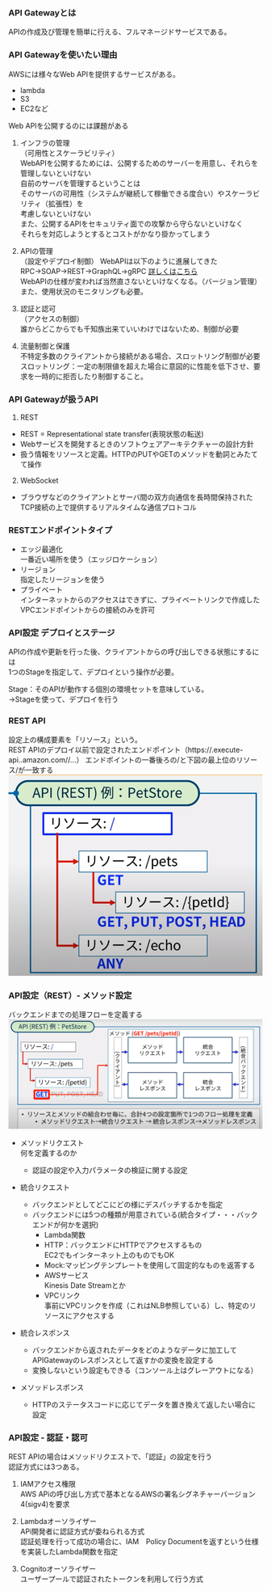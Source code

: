 
### API Gatewayとは  
APIの作成及び管理を簡単に行える、フルマネージドサービスである。  


### API Gatewayを使いたい理由  

AWSには様々なWeb APIを提供するサービスがある。
- lambda
- S3
- EC2など

 Web APIを公開するのには課題がある  

1. インフラの管理  
（可用性とスケーラビリティ）  
WebAPIを公開するためには、公開するためのサーバーを用意し、それらを管理しないといけない  
自前のサーバを管理するということは  
そのサーバの可用性（システムが継続して稼働できる度合い）やスケーラビリティ（拡張性）を  
考慮しないといけない  
また、公開するAPIをセキュリティ面での攻撃から守らないといけなく  
それらを対応しようとするとコストがかなり掛かってしまう  

2. APIの管理  
（設定やデプロイ制御）
WebAPIは以下のように進展してきた
RPC→SOAP→REST→GraphQL→gRPC [詳しくはこちら](./WebAPIの歴史.md)  
WebAPIの仕様が変われば当然直さないといけなくなる。（バージョン管理）  
また、使用状況のモニタリングも必要。  

3. 認証と認可  
（アクセスの制御）  
誰からどこからでも千知族出来ていいわけではないため、制御が必要  

4. 流量制御と保護  
不特定多数のクライアントから接続がある場合、スロットリング制御が必要  
スロットリング：一定の制限値を超えた場合に意図的に性能を低下させ、要求を一時的に拒否したり制御すること。  


### API Gatewayが扱うAPI  

1. REST  
  - REST = Representational state transfer(表現状態の転送)  
  - Webサービスを開発するときのソフトウェアアーキテクチャーの設計方針  
  - 扱う情報をリソースと定義。HTTPのPUTやGETのメソッドを動詞とみたてて操作  

2. WebSocket  
  - ブラウザなどのクライアントとサーバ間の双方向通信を長時間保持されたTCP接続の上で提供するリアルタイムな通信プロトコル  


### RESTエンドポイントタイプ  

- エッジ最適化  
  一番近い場所を使う（エッジロケーション）  
- リージョン  
  指定したリージョンを使う  
- プライベート  
  インターネットからのアクセスはできずに、プライベートリンクで作成したVPCエンドポイントからの接続のみを許可  


### API設定 デプロイとステージ  

APIの作成や更新を行った後、クライアントからの呼び出しできる状態にするには  
1つのStageを指定して、デプロイという操作が必要。  

Stage：そのAPIが動作する個別の環境セットを意味している。  
→Stageを使って、デプロイを行う  


### REST API  

設定上の構成要素を「リソース」という。  
REST APIのデプロイ以前で設定されたエンドポイント（https://<api-id>.execute-api.<region-id>.amazon.com/<stage-name>/...）
エンドポイントの一番後ろの/と下図の最上位のリソース/が一致する  
![](./img/1.png)


### API設定（REST）- メソッド設定  
バックエンドまでの処理フローを定義する  
![](./img/2.png)


- メソッドリクエスト  
  何を定義するのか  
  - 認証の設定や入力パラメータの検証に関する設定

- 統合リクエスト  
  - バックエンドとしてどこにどの様にデスパッチするかを指定  
  - バックエンドには5つの種類が用意されている(統合タイプ・・・バックエンドが何かを選択)  
    - Lambda関数  
    - HTTP：バックエンドにHTTPでアクセスするもの  
      EC2でもインターネット上のものでもOK  
    - Mock:マッピングテンプレートを使用して固定的なものを返答する  
    - AWSサービス  
      Kinesis Date Streamとか
    - VPCリンク  
      事前にVPCリンクを作成（これはNLB参照している）し、特定のリソースにアクセスする  

- 統合レスポンス  
  - バックエンドから返されたデータをどのようなデータに加工してAPIGatewayのレスポンスとして返すかの変換を設定する  
  - 変換しないという設定もできる（コンソール上はグレーアウトになる）  

- メソッドレスポンス  
  - HTTPのステータスコードに応じてデータを置き換えて返したい場合に設定  


### API設定 - 認証・認可  

REST APIの場合はメソッドリクエストで、「認証」の設定を行う  
認証方式には3つある。  

1. IAMアクセス権限  
  AWS APiの呼び出し方式で基本となるAWSの署名シグネチャーバージョン4(sigv4)を要求  

2. Lambdaオーソライザー  
  APi開発者に認証方式が委ねられる方式  
  認証処理を行って成功の場合に、IAM　Policy Documentを返すという仕様を実装したLambda関数を指定  
  
3. Cognitoオーソライザー  
  ユーザープールで認証されたトークンを利用して行う方式  



